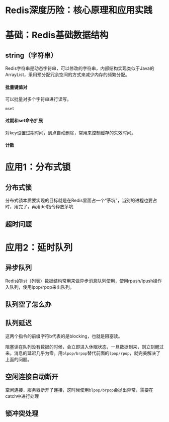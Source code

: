 # Redis深度历险：核心原理和应用实践 #

# 基础：Redis基础数据结构 #

## string（字符串） ##

Redis字符串是动态字符串，可以修改的字符串，内部结构实现类似于Java的ArrayList，采用预分配冗余空间的方式来减少内存的频繁分配。

#### 批量键值对 ####

可以批量对多个字符串进行读写。

	mset

#### 过期和set命令扩展 ####

对key设置过期时间，到点自动删除，常用来控制缓存的失效时间。

#### 计数 ####

# 应用1：分布式锁 #

## 分布式锁 ##

分布式锁本质要实现的目标就是在Redis里面占一个“茅坑”，当别的进程也要占时，用完了，再用del指令释放茅坑

## 超时问题 ##

# 应用2：延时队列 #

## 异步队列 ##

Redis的list（列表）数据结构常用来做异步消息队列使用，使用rpush/lpush操作入队列，使用lpop/rpop来出队列。

## 队列空了怎么办 ##

## 队列延迟 ##

这两个指令的前缀字符b代表的是blocking，也就是阻塞读。

阻塞读在队列没有数据的时候，会立即进入休眠状态，一旦数据到来，则立刻醒过来。消息的延迟几乎为零。用`blpop/brpop`替代前面的`lpop/rpop`，就完美解决了上面的问题。

## 空闲连接自动断开 ##

空闲连接，服务器断开了连接，这时候使用`blpop/brpop`会抛出异常，需要在catch中进行处理

## 锁冲突处理 ##
